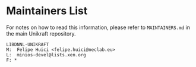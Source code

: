 Maintainers List
================

For notes on how to read this information, please refer to `MAINTAINERS.md` in
the main Unikraft repository.

	LIBDNNL-UNIKRAFT
	M:	Felipe Huici <felipe.huici@neclab.eu>
	L:	minios-devel@lists.xen.org
	F: *
